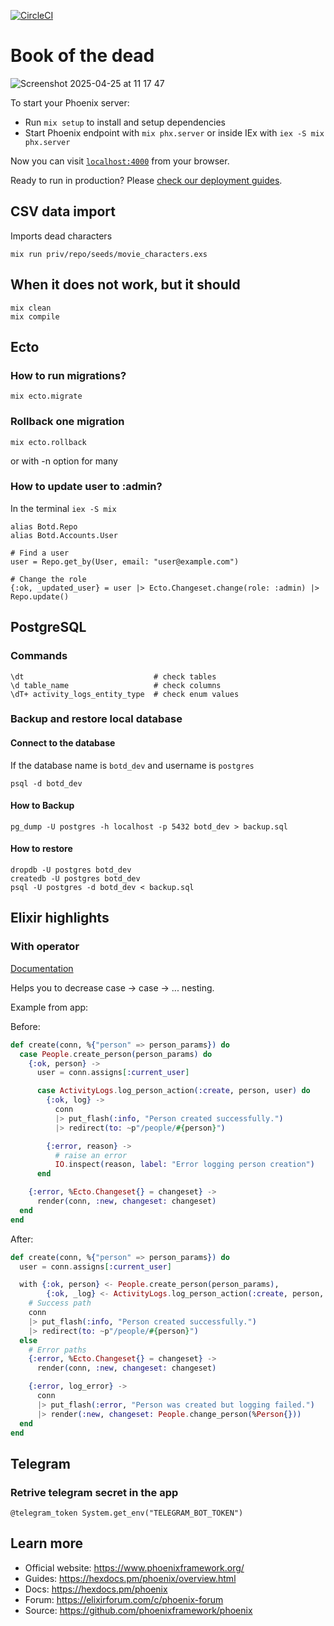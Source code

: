 [![CircleCI](https://circleci.com/gh/maxfarseer/botd.svg?style=shield)](https://circleci.com/gh/maxfarseer/botd)

# Book of the dead

![Screenshot 2025-04-25 at 11 17 47](https://github.com/user-attachments/assets/89ef6fde-fd9b-4904-994a-e14c7eede710)

To start your Phoenix server:

- Run `mix setup` to install and setup dependencies
- Start Phoenix endpoint with `mix phx.server` or inside IEx with `iex -S mix phx.server`

Now you can visit [`localhost:4000`](http://localhost:4000) from your browser.

Ready to run in production? Please [check our deployment guides](https://hexdocs.pm/phoenix/deployment.html).

## CSV data import

Imports dead characters

```
mix run priv/repo/seeds/movie_characters.exs
```

## When it does not work, but it should

```
mix clean
mix compile
```

## Ecto

### How to run migrations?

```
mix ecto.migrate
```

### Rollback one migration

```
mix ecto.rollback
```

or with -n option for many

### How to update user to :admin?

In the terminal `iex -S mix`

```
alias Botd.Repo
alias Botd.Accounts.User

# Find a user
user = Repo.get_by(User, email: "user@example.com")

# Change the role
{:ok, _updated_user} = user |> Ecto.Changeset.change(role: :admin) |> Repo.update()
```

## PostgreSQL

### Commands

```
\dt                             # check tables
\d table_name                   # check columns
\dT+ activity_logs_entity_type  # check enum values
```

### Backup and restore local database

#### Connect to the database

If the database name is `botd_dev` and username is `postgres`

```
psql -d botd_dev
```

#### How to Backup

```
pg_dump -U postgres -h localhost -p 5432 botd_dev > backup.sql

```

#### How to restore

```
dropdb -U postgres botd_dev
createdb -U postgres botd_dev
psql -U postgres -d botd_dev < backup.sql
```

## Elixir highlights

### With operator

[Documentation](https://hexdocs.pm/elixir/Kernel.SpecialForms.html#with/1)

Helps you to decrease case -> case -> ... nesting.

Example from app:

Before:

```elixir
def create(conn, %{"person" => person_params}) do
  case People.create_person(person_params) do
    {:ok, person} ->
      user = conn.assigns[:current_user]

      case ActivityLogs.log_person_action(:create, person, user) do
        {:ok, log} ->
          conn
          |> put_flash(:info, "Person created successfully.")
          |> redirect(to: ~p"/people/#{person}")

        {:error, reason} ->
          # raise an error
          IO.inspect(reason, label: "Error logging person creation")
      end

    {:error, %Ecto.Changeset{} = changeset} ->
      render(conn, :new, changeset: changeset)
  end
end
```

After:

```elixir
def create(conn, %{"person" => person_params}) do
  user = conn.assigns[:current_user]

  with {:ok, person} <- People.create_person(person_params),
        {:ok, _log} <- ActivityLogs.log_person_action(:create, person, user) do
    # Success path
    conn
    |> put_flash(:info, "Person created successfully.")
    |> redirect(to: ~p"/people/#{person}")
  else
    # Error paths
    {:error, %Ecto.Changeset{} = changeset} ->
      render(conn, :new, changeset: changeset)

    {:error, log_error} ->
      conn
      |> put_flash(:error, "Person was created but logging failed.")
      |> render(:new, changeset: People.change_person(%Person{}))
  end
end
```

## Telegram

### Retrive telegram secret in the app

```
@telegram_token System.get_env("TELEGRAM_BOT_TOKEN")
```

## Learn more

- Official website: https://www.phoenixframework.org/
- Guides: https://hexdocs.pm/phoenix/overview.html
- Docs: https://hexdocs.pm/phoenix
- Forum: https://elixirforum.com/c/phoenix-forum
- Source: https://github.com/phoenixframework/phoenix
